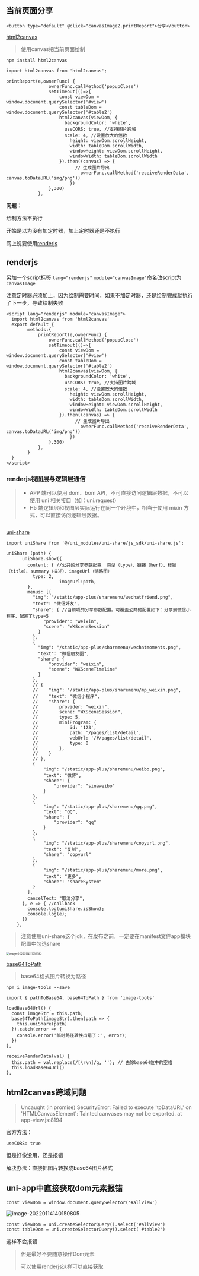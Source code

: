 ## 当前页面分享

```
<button type="default" @click="canvasImage2.printReport">分享</button>
```

[html2canvas](https://html2canvas.hertzen.com/getting-started)

> 使用canvas把当前页面绘制

```
npm install html2canvas
```

```
import html2canvas from 'html2canvas';
```

```
printReport(e,ownerFunc) {
				ownerFunc.callMethod('popupClose')
				setTimeout(()=>{
					const viewDom = window.document.querySelector('#view')
					const tableDom = window.document.querySelector('#table2')
					html2canvas(viewDom, {
					  backgroundColor: 'white',
					  useCORS: true, //支持图片跨域
					  scale: 4, //设置放大的倍数
						height: viewDom.scrollHeight,
						width: tableDom.scrollWidth,
						windowHeight: viewDom.scrollHeight,
						windowWidth: tableDom.scrollWidth
					}).then((canvas) => {
						  // 生成图片导出
							ownerFunc.callMethod('receiveRenderData', canvas.toDataURL('img/png'))
						})
				},300)
			},
```

**问题：**

绘制方法不执行

开始是以为没有加定时器，加上定时器还是不执行

网上说要使用[renderjs](https://uniapp.dcloud.io/frame?id=renderjs)

## renderjs

另加一个script标签 `lang="renderjs"`   `module="canvasImage"`命名改script为`canvasImage`

注意定时器必须加上，因为绘制需要时间，如果不加定时器，还是绘制完成就执行了下一步，导致绘制失败

```
<script lang="renderjs" module="canvasImage">
  import html2canvas from 'html2canvas'
  export default {
		methods:{
			printReport(e,ownerFunc) {
				ownerFunc.callMethod('popupClose')
				setTimeout(()=>{
					const viewDom = window.document.querySelector('#view')
					const tableDom = window.document.querySelector('#table2')
					html2canvas(viewDom, {
					  backgroundColor: 'white',
					  useCORS: true, //支持图片跨域
					  scale: 4, //设置放大的倍数
						height: viewDom.scrollHeight,
						width: tableDom.scrollWidth,
						windowHeight: viewDom.scrollHeight,
						windowWidth: tableDom.scrollWidth
					}).then((canvas) => {
						  // 生成图片导出
							ownerFunc.callMethod('receiveRenderData', canvas.toDataURL('img/png'))
						})
				},300)
			},
		}
  }
</script>
```

### renderjs视图层与逻辑层通信

> - APP 端可以使用 dom、bom API，不可直接访问逻辑层数据，不可以使用 uni 相关接口（如：uni.request）
> - H5 端逻辑层和视图层实际运行在同一个环境中，相当于使用 mixin 方式，可以直接访问逻辑层数据。

```
```



[uni-share](https://ext.dcloud.net.cn/plugin?id=4860)

```
import uniShare from '@/uni_modules/uni-share/js_sdk/uni-share.js';
```

```
uniShare (path) {
      uniShare.show({
        content: { //公共的分享参数配置  类型（type）、链接（herf）、标题（title）、summary（描述）、imageUrl（缩略图）
          type: 2,
					imageUrl:path,
        },
        menus: [{
          "img": "/static/app-plus/sharemenu/wechatfriend.png",
          "text": "微信好友",
          "share": { //当前项的分享参数配置。可覆盖公共的配置如下：分享到微信小程序，配置了type=5
              "provider": "weixin",
              "scene": "WXSceneSession"
            }
          },
          {
            "img": "/static/app-plus/sharemenu/wechatmoments.png",
            "text": "微信朋友圈",
            "share": {
                "provider": "weixin",
                "scene": "WXSceneTimeline"
            }
          },
          // {
          //    "img": "/static/app-plus/sharemenu/mp_weixin.png",
          //    "text": "微信小程序",
          //    "share": {
          //        provider: "weixin",
          //        scene: "WXSceneSession",
          //        type: 5,
          //        miniProgram: {
          //            id: '123',
          //            path: '/pages/list/detail',
          //            webUrl: '/#/pages/list/detail',
          //            type: 0
          //        },
          //    }
          // },
          {
              "img": "/static/app-plus/sharemenu/weibo.png",
              "text": "微博",
              "share": {
                  "provider": "sinaweibo"
              }
          },
          {
              "img": "/static/app-plus/sharemenu/qq.png",
              "text": "QQ",
              "share": {
                  "provider": "qq"
              }
          },
          {
              "img": "/static/app-plus/sharemenu/copyurl.png",
              "text": "复制",
              "share": "copyurl"
          },
          {
              "img": "/static/app-plus/sharemenu/more.png",
              "text": "更多",
              "share": "shareSystem"
          }
        ],
        cancelText: "取消分享",
      }, e => { //callback
        console.log(uniShare.isShow);
        console.log(e);
      })
    },
```

> 注意使用uni-share这个jdk，在发布之前，一定要在manifest文件app模块配置中勾选share

<img src="D:\FfWork\notes\实战填坑\uniapp+uni-ui框架.assets\image-20220114111016382.png" alt="image-20220114111016382" style="zoom:50%;" />

[base64ToPath](https://ask.dcloud.net.cn/article/35512)

> base64格式图片转换为路径

```
npm i image-tools --save
```

```
import { pathToBase64, base64ToPath } from 'image-tools'
```

```
loadBase64Url() {
  const imageStr = this.path;
  base64ToPath(imageStr).then(path => {
	this.uniShare(path)
  }).catch(error => {
    console.error('临时路径转换出错了：', error);
  })  
},
```

```
receiveRenderData(val) {
  this.path = val.replace(/[\r\n]/g, ''); // 去除base64位中的空格
  this.loadBase64Url()
},
```

## html2canvas跨域问题

> Uncaught (in promise) SecurityError: Failed to execute 'toDataURL' on 'HTMLCanvasElement': Tainted canvases may not be exported. at app-view.js:8194

官方方法：

```
useCORS: true
```

但是好像没用，还是报错

解决办法：直接把图片转换成base64图片格式

## uni-app中直接获取dom元素报错

```
const viewDom = window.document.querySelector('#allView')
```

![image-20220114140150805](D:\FfWork\notes\实战填坑\uniapp+uni-ui框架.assets\image-20220114140150805.png)

```
const viewDom = uni.createSelectorQuery().select('#allView')
const tableDom = uni.createSelectorQuery().select('#table2')
```

这样不会报错

> 但是最好不要随意操作Dom元素
>
> 可以使用renderjs这样可以直接获取

